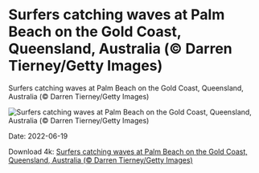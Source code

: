 # Surfers catching waves at Palm Beach on the Gold Coast, Queensland, Australia (© Darren Tierney/Getty Images)

Surfers catching waves at Palm Beach on the Gold Coast, Queensland, Australia (© Darren Tierney/Getty Images)

![Surfers catching waves at Palm Beach on the Gold Coast, Queensland, Australia (© Darren Tierney/Getty Images)](https://bing.com/th?id=OHR.CelebratingSurfing_EN-US8732112733_UHD.jpg&w=1024&h=576)

Date: 2022-06-19

Download 4k: [Surfers catching waves at Palm Beach on the Gold Coast, Queensland, Australia (© Darren Tierney/Getty Images)](https://bing.com/th?id=OHR.CelebratingSurfing_EN-US8732112733_UHD.jpg)


